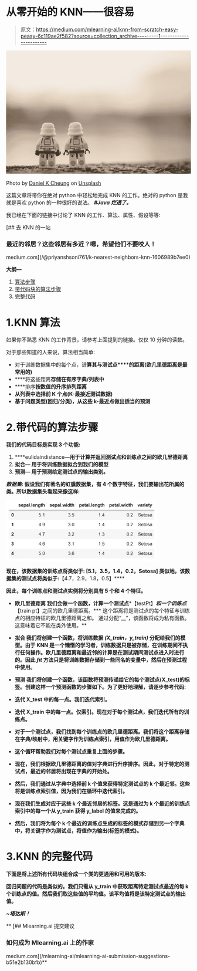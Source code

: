# 从零开始的 KNN——很容易

> 原文：<https://medium.com/mlearning-ai/knn-from-scratch-easy-peasy-6c119ae2f582?source=collection_archive---------1----------------------->

![](img/0a1cec9fc3d570c3497ae9d9cd9490e4.png)

Photo by [Daniel K Cheung](https://unsplash.com/@danielkcheung?utm_source=medium&utm_medium=referral) on [Unsplash](https://unsplash.com?utm_source=medium&utm_medium=referral)

这篇文章将带你在绝对 python 中轻松地完成 KNN 的工作。绝对的 python 是我就是喜欢 python 的一种很好的说法。 ***#Java 烂透了。***

我已经在下面的链接中讨论了 KNN 的工作、算法、属性、假设等等:

[](/@priyanshsoni761/k-nearest-neighbors-knn-1606989b7ee0) [## 去 KNN 的一站

### 最近的邻居？这些邻居有多近？嗯，希望他们不要咬人！

medium.com](/@priyanshsoni761/k-nearest-neighbors-knn-1606989b7ee0) 

**大纲—**

1.  [算法步骤](/p/6c119ae2f582#bb35)
2.  [带代码块的算法步骤](/p/6c119ae2f582#4735)
3.  [完整代码](/p/6c119ae2f582#14fc)

# 1.KNN 算法

如果你不熟悉 KNN 的工作背景，请参考上面提到的链接。仅仅 10 分钟的读数。

对于那些知道的人来说，算法相当简单:

*   对于训练数据集中的每个点，**计算其与测试点****的距离(欧几里德距离是最常用的)**
*   ****将这些距离**存储在有序字典/列表中**
*   ****排序**按数值的升序排列距离**
*   ****从列表中选择前 K 个点**(K-最接近测试数据)**
*   **基于问题类型(回归/分类)，从这些 k-最近点做出适当的预测**

# **2.带代码的算法步骤**

**我们的代码目标是实现 3 个功能:**

1.  ****eulidaindistance—**用于计算并返回测试点和训练点之间的欧几里德距离**
2.  ****拟合—** 用于将训练数据拟合到我们的模型**
3.  ****预测—** 用于预测给定测试点的输出类别。**

*****数据集:*** 假设我们有著名的虹膜数据集，有 4 个数字特征，我们要输出花所属的类。所以数据集头看起来像这样:**

**![](img/04dd883662c9d6bad683370b5ebd3b16.png)**

**现在，该数据集的训练点将类似于: **[5.1，3.5，1.4，0.2，Setosa]**
类似地，该数据集的测试点将类似于:**【4.7，2.9，1.8，0.5】****

**因此，每个训练点和测试点实例将分别具有 5 个和 4 个特征。**

*   ****欧几里德距离** 我们会做一个函数，计算一个测试点***【testPt】***和一个训练点***【train pt】之间的欧几里德距离。*** 这个距离将是测试点的每个特征与训练点的相应特征的欧几里德距离之和。
    通过分配“__”，该函数将成为私有函数。这意味着它不能在类外使用。**

*   ****拟合** 我们将创建一个函数，将训练数据 ***(X_train，y_train)*** 分配给我们的模型。由于 KNN 是一个懒惰的学习者，训练数据只是被存储，在训练期间不执行任何操作。欧几里德距离和最近邻的计算是在测试期间测试点进入时进行的。因此 ***fit*** 方法只是将训练数据存储到一些同名的变量中，然后在预测过程中使用。**

*   ****预测** 我们将创建一个函数，该函数将预测传递给它的每个测试点(X_test)的标签。创建这样一个预测函数的步骤如下。为了更好地理解，请逐步参考代码:**
*   **迭代 X_test 中的每一点。我们迭代索引。**
*   **迭代 X_train 中的每一点。仅索引。现在对于每个测试点，我们迭代所有的训练点。**
*   **对于一个测试点，我们找到每个训练点的欧几里德距离。我们将这个距离存储在字典/映射中，用关键字作为训练点索引，用值作为欧几里德距离。**
*   **这个循环帮助我们对每个测试点重复上面的步骤。**
*   **现在，我们根据欧几里德距离的值对字典进行升序排序。因此，对于特定的测试点，最近的邻居将出现在字典的开始处。**
*   **然后，我们通过从字典中选择前 k 个值来获得特定测试点的 k 个最近邻。这些将是训练点索引值，因为我们在循环中迭代索引。**
*   **现在我们生成对应于这些 k 个最近邻居的标签。这是通过为 k 个最近的训练点索引中的每一个从 y_train 获得 y_label 的值来完成的。**
*   **然后，我们将为每个 k 个最近的训练点生成的标签的模式存储到另一个字典中，将关键字作为测试点，将值作为输出(标签的模式)。**

# **3.KNN 的完整代码**

**下面是将上述所有代码块组合成一个类的更通用和可用的版本:**

**回归问题的代码是类似的。我们只需从 y_train 中获取距离特定测试点最近的每 k 个训练点的值。然后我们取这些值的平均值。该平均值将是该特定测试点的输出值。**

***~塔达斯！***

**[](/mlearning-ai/mlearning-ai-submission-suggestions-b51e2b130bfb) [## Mlearning.ai 提交建议

### 如何成为 Mlearning.ai 上的作家

medium.com](/mlearning-ai/mlearning-ai-submission-suggestions-b51e2b130bfb)**